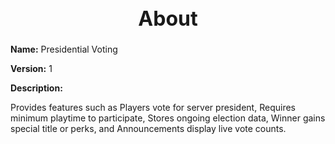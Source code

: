 <h1 style="text-align:center; font-size:2rem; font-weight:bold;">About</h1>

**Name:**
Presidential Voting

**Version:**
1

**Description:**

Provides features such as Players vote for server president, Requires minimum playtime to participate, Stores ongoing election data, Winner gains special title or perks, and Announcements display live vote counts.
